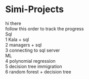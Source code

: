 # Simi-Projects
hi there <br />
follow this order to track the progress <br />
Sql <br />
1 Kala + sql<br />
2 managers + sql <br />
3 connecting to sql server <br />
ML <br />
4 polynomial regression <br />
5 decision tree immigration <br />
6 random forest + decision tree <br />


